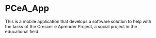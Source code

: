 # PCeA_App
This is a mobile application that develops a software solution to help with the tasks of the Crescer e Aprender Project, a social project in the educational field.

